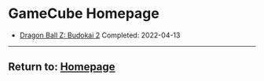 # GameCube Homepage

- [Dragon Ball Z: Budokai 2](/GameCube/DBZBudokai2) Completed: 2022-04-13

* * *
## Return to: [Homepage](/index)